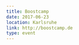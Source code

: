 ```yaml
---
title: Boostcamp
date: 2017-06-23
location: Karlsruhe
link: http://boostcamp.de
type: event
---
```

